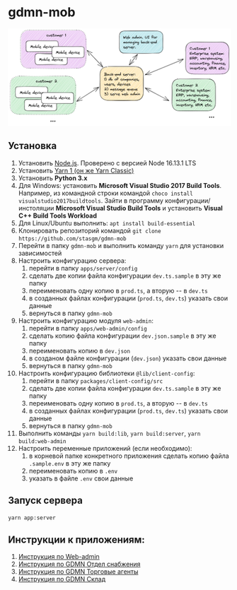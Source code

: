 # gdmn-mob

![Схема платформы](docs\gdmn-mobile\img\platform_scheme_small.png "Схема платформы")

## Установка

1. Установить [Node.js](https://nodejs.org/en/download/). Проверено с версией Node 16.13.1 LTS
2. Установить [Yarn 1 (он же Yarn Classic)](https://classic.yarnpkg.com/lang/en/)
3. Установить **Python 3.x**
4. Для Windows: установить **Microsoft Visual Studio 2017 Build Tools**. Например, из командной строки командой `choco install visualstudio2017buildtools`. Зайти в программу конфигурации/инстоляции **Microsoft Visual Studio Build Tools** и установить **Visual C++ Build Tools Workload**
5. Для Linux/Ubuntu выполнить: `apt install build-essential`
6. Клонировать репозиторий командой `git clone https://github.com/stasgm/gdmn-mob`
7. Перейти в папку `gdmn-mob` и выполнить команду `yarn` для установки зависимостей
8. Настроить конфигурацию сервера:
   1. перейти в папку `apps/server/config`
   2. сделать две копии файла конфигурации `dev.ts.sample` в эту же папку
   3. переименовать одну копию в `prod.ts`, а вторую -- в `dev.ts`
   4. в созданных файлах конфигурации (`prod.ts`, `dev.ts`) указать cвои данные
   5. вернуться в папку `gdmn-mob`
9. Настроить конфигурацию модуля `web-admin`:
    1. перейти в папку `apps/web-admin/config`
    2. сделать копию файла конфигурации `dev.json.sample` в эту же папку
    3. переименовать копию в `dev.json`
    4. в созданом файле конфигурации (`dev.json`) указать cвои данные
    5. вернуться  в папку `gdmn-mob`
10. Настроить конфигурацию библиотеки `@lib/client-config`:
    1. перейти в папку `packages/client-config/src`
    2. сделать две копии файла конфигурации `dev.ts.sample` в эту же папку
    3. переименовать одну копию в `prod.ts`, а вторую -- в `dev.ts`
    4. в созданных файлах конфигурации (`prod.ts`, `dev.ts`) указать cвои данные
    5. вернуться в папку `gdmn-mob`
11. Выполнить команды `yarn build:lib`, `yarn build:server`, `yarn build:web-admin`
12. Настроить переменные приложений (если необходимо):
    1. в корневой папке конкретного приложения сделать копию файла `.sample.env` в эту же папку
    2. переименовать копию в `.env`
    3. указать в файле `.env` свои данные
<!-- 9. Настроить конфигурацию модуля `app-trade-agents`:
   1. сделать две копии файла конфигурации (`apps/app-trade-agents/src/config/dev.ts.sample`) в эту же папку
   2. переименовать одну копию в `prod.ts`, а вторую -- в `dev.ts`
   3. в созданных файлах конфигурации (`prod.ts`, `dev.ts`) указать cвои данные
10. Настроить конфигурацию модуля `back-trade-agents`:
    1. сделать две копии файла конфигурации (`apps/back-trade-agents/src/config/environments/dev.ts.sample`) в эту же папку
    2. переименовать одну копию в `prod.ts`, а вторую -- в `dev.ts`
    3. в созданных файлах конфигурации (`prod.ts`, `dev.ts`) указать cвои данные -->
## Запуск сервера

   ```bash
   yarn app:server
   ```
## Инструкции к приложениям:

1. [Инструкция по Web-admin](https://github.com/stasgm/gdmn-mob/blob/dev/docs/web-admin/docs/README.md)
2. [Инструкция по GDMN Отдел снабжения](https://github.com/stasgm/gdmn-mob/blob/dev/docs/gdmn-appl-request/docs/README.md)
3. [Инструкция по GDMN Торговые агенты](https://github.com/stasgm/gdmn-mob/blob/dev/docs/gdmn-app-trade-agents/docs/README.md)
4. [Инструкция по GDMN Склад](https://github.com/stasgm/gdmn-mob/blob/dev/docs/gdmn-gd-movement/docs/README.md)
